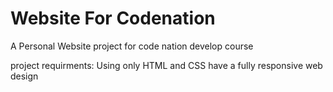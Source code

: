 # Website For Codenation

A Personal Website project for code nation develop course

project requirments:
Using only HTML and CSS have a fully responsive web design

